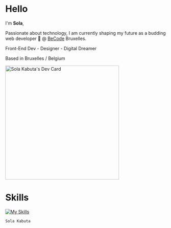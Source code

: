 <h1>Hello</h1>


I'm <strong>Sola</strong>,

Passionate about technology, I am currently shaping my future as a budding web developer 🌱 @ <a href="https://becode.org/">BeCode</a> Bruxelles.

Front-End Dev - Designer - Digital Dreamer

Based in Bruxelles / Belgium

<a href="https://app.daily.dev/sola"><img src="https://api.daily.dev/devcards/v2/5dRblN6otUT3H5SVNN7iN.png?type=default&r=gsq" width="356" alt="Sola Kabuta's Dev Card"/></a>



# Skills 

[![My Skills](https://skillicons.dev/icons?i=react,next,vue,nuxt,vite,tailwind,sass,wordpress,xd,ai,figma)](https://skillicons.dev)





```console
Sola Kabuta
```

